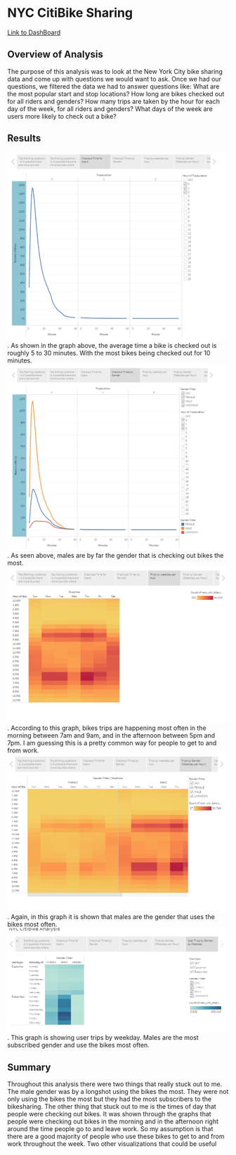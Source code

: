 # NYC CitiBike Sharing

[Link to DashBoard](https://public.tableau.com/app/profile/bryce.ruppert/viz/CitiBikeAnalysis_16768460418310/NYCCitibikeAnalysis?publish=yes)

## Overview of Analysis
The purpose of this analysis was to look at the New York City bike sharing data and come up with questions we would want to ask. Once we had our questions, we filtered the data we had to answer questions like: What are the most popular start and stop locations? How long are bikes checked out for all riders and genders? How many trips are taken by the hour for each day of the week, for all riders and genders? What days of the week are users more likely to check out a bike? 

## Results
![Deliverable_1](Deliverables/Deliverable_1.png).
As shown in the graph above, the average time a bike is checked out is roughly 5 to 30 minutes. With the most bikes being checked out for 10 minutes.
![Deliverable_2](Deliverables/Deliverable_2.png).
As seen above, males are by far the gender that is checking out bikes the most.
![Deliverable_3](Deliverables/Deliverable_3.png).
According to this graph, bikes trips are happening most often in the morning between 7am and 9am, and in the afternoon between 5pm and 7pm. I am guessing this is a pretty common way for people to get to and from work. 
![Deliverable_4](Deliverables/Deliverable_4.png).
Again, in this graph it is shown that males are the gender that uses the bikes most often. 
![Deliverable_5](Deliverables/Deliverable_5.png).
This graph is showing user trips by weekday. Males are the most subscribed gender and use the bikes most often.

## Summary
Throughout this analysis there were two things that really stuck out to me. The male gender was by a longshot using the bikes the most. They were not only using the bikes the most but they had the most subscribers to the bikesharing. The other thing that stuck out to me is the times of day that people were checking out bikes. It was shown through the graphs that people were checking out bikes in the morning and in the afternoon right around the time people go to and leave work. So my assumption is that there are a good majority of people who use these bikes to get to and from work throughout the week. Two other visualizations that could be useful 
